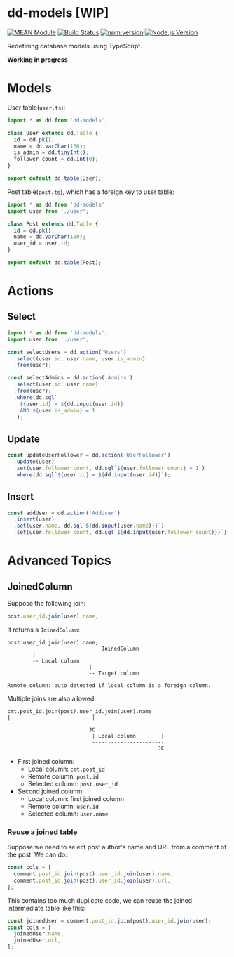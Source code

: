 # dd-models [WIP]

[![MEAN Module](https://img.shields.io/badge/MEAN%20Module-TypeScript-blue.svg?style=flat-square)](https://github.com/mgenware/MEAN-Module)
[![Build Status](https://img.shields.io/travis/mgenware/dd-models.svg?style=flat-square&label=Build+Status)](https://travis-ci.org/mgenware/dd-models)
[![npm version](https://img.shields.io/npm/v/dd-models.svg?style=flat-square)](https://npmjs.com/package/dd-models)
[![Node.js Version](http://img.shields.io/node/v/dd-models.svg?style=flat-square)](https://nodejs.org/en/)

Redefining database models using TypeScript.

**Working in progress**

# Models
User table(`user.ts`):
```ts
import * as dd from 'dd-models';

class User extends dd.Table {
  id = dd.pk();
  name = dd.varChar(100);
  is_admin = dd.tinyInt();
  follower_count = dd.int(0);
}

export default dd.table(User);
```

Post table(`post.ts`), which has a foreign key to user table:
```ts
import * as dd from 'dd-models';
import user from './user';

class Post extends dd.Table {
  id = dd.pk();
  name = dd.varChar(100);
  user_id = user.id;
}

export default dd.table(Post);
```

# Actions
## Select
```ts
import * as dd from 'dd-models';
import user from './user';

const selectUsers = dd.action('Users')
  .select(user.id, user.name, user.is_admin)
  .from(user);

const selectAdmins = dd.action('Admins')
  .select(user.id, user.name)
  .from(user);
  .where(dd.sql`
    ${user.id} = ${dd.input(user.id)}
    AND ${user.is_admin} = 1
  `);
```

## Update
```ts
const updateUserFollower = dd.action('UserFollower')
  .update(user)
  .set(user.follower_count, dd.sql`${user.follower_count} + 1`)
  .where(dd.sql`${user.id} = ${dd.input(user.id)}`);
```

## Insert
```ts
const addUser = dd.action('AddUser')
  .insert(user)
  .set(user.name, dd.sql`${dd.input(user.name)}}`)
  .set(user.follower_count, dd.sql`${dd.input(user.follower_count)}}`)
```

# Advanced Topics
## JoinedColumn
Suppose the following join:
```typescript
post.user_id.join(user).name;
```

It returns a `JoinedColumn`:
```
post.user_id.join(user).name;
----------------------------- JoinedColumn
        |
        -- Local column
                          |
                          -- Target column

Remote column: auto detected if local column is a foreign column.
```

Multiple joins are also allowed:
```
cmt.post_id.join(post).user_id.join(user).name
|                          |
----------------------------
                          JC
                           | Local column        |
                           -----------------------
                                                JC
```

* First joined column:
  * Local column: `cmt.post_id`
  * Remote column: `post.id`
  * Selected column: `post.user_id`
* Second joined column:
  * Local column: first joined column
  * Remote column: `user.id`
  * Selected column: `user.name`

### Reuse a joined table
Suppose we need to select post author's name and URL from a comment of the post. We can do:
```ts
const cols = [
  comment.post_id.join(post).user_id.join(user).name,
  comment.post_id.join(post).user_id.join(user).url,
];
```

This contains too much duplicate code, we can reuse the joined intermediate table like this:
```ts
const joinedUser = comment.post_id.join(post).user_id.join(user);
const cols = [
  joinedUser.name,
  joinedUser.url,
];
```
